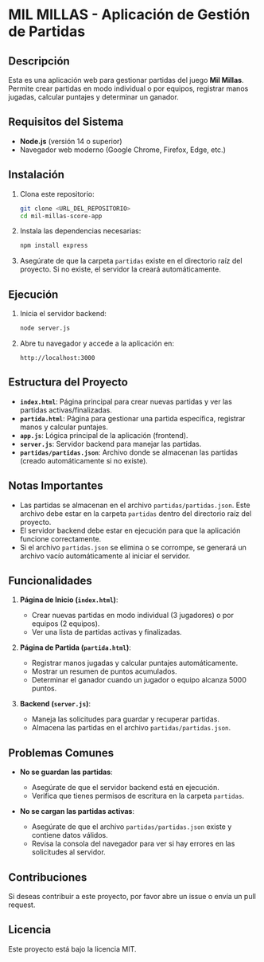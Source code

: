 # MIL MILLAS - Aplicación de Gestión de Partidas

## Descripción
Esta es una aplicación web para gestionar partidas del juego **Mil Millas**. Permite crear partidas en modo individual o por equipos, registrar manos jugadas, calcular puntajes y determinar un ganador.

## Requisitos del Sistema
- **Node.js** (versión 14 o superior)
- Navegador web moderno (Google Chrome, Firefox, Edge, etc.)

## Instalación
1. Clona este repositorio:
   ```bash
   git clone <URL_DEL_REPOSITORIO>
   cd mil-millas-score-app
   ```

2. Instala las dependencias necesarias:
   ```bash
   npm install express
   ```

3. Asegúrate de que la carpeta `partidas` existe en el directorio raíz del proyecto. Si no existe, el servidor la creará automáticamente.

## Ejecución
1. Inicia el servidor backend:
   ```bash
   node server.js
   ```

2. Abre tu navegador y accede a la aplicación en:
   ```
   http://localhost:3000
   ```

## Estructura del Proyecto
- **`index.html`**: Página principal para crear nuevas partidas y ver las partidas activas/finalizadas.
- **`partida.html`**: Página para gestionar una partida específica, registrar manos y calcular puntajes.
- **`app.js`**: Lógica principal de la aplicación (frontend).
- **`server.js`**: Servidor backend para manejar las partidas.
- **`partidas/partidas.json`**: Archivo donde se almacenan las partidas (creado automáticamente si no existe).

## Notas Importantes
- Las partidas se almacenan en el archivo `partidas/partidas.json`. Este archivo debe estar en la carpeta `partidas` dentro del directorio raíz del proyecto.
- El servidor backend debe estar en ejecución para que la aplicación funcione correctamente.
- Si el archivo `partidas.json` se elimina o se corrompe, se generará un archivo vacío automáticamente al iniciar el servidor.

## Funcionalidades
1. **Página de Inicio (`index.html`)**:
   - Crear nuevas partidas en modo individual (3 jugadores) o por equipos (2 equipos).
   - Ver una lista de partidas activas y finalizadas.

2. **Página de Partida (`partida.html`)**:
   - Registrar manos jugadas y calcular puntajes automáticamente.
   - Mostrar un resumen de puntos acumulados.
   - Determinar el ganador cuando un jugador o equipo alcanza 5000 puntos.

3. **Backend (`server.js`)**:
   - Maneja las solicitudes para guardar y recuperar partidas.
   - Almacena las partidas en el archivo `partidas/partidas.json`.

## Problemas Comunes
- **No se guardan las partidas**:
  - Asegúrate de que el servidor backend está en ejecución.
  - Verifica que tienes permisos de escritura en la carpeta `partidas`.

- **No se cargan las partidas activas**:
  - Asegúrate de que el archivo `partidas/partidas.json` existe y contiene datos válidos.
  - Revisa la consola del navegador para ver si hay errores en las solicitudes al servidor.

## Contribuciones
Si deseas contribuir a este proyecto, por favor abre un issue o envía un pull request.

## Licencia
Este proyecto está bajo la licencia MIT.